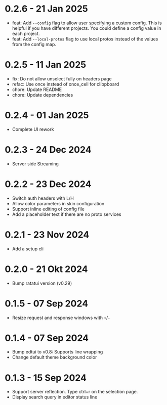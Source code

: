 0.2.6 - 21 Jan 2025
===================
- feat: Add `--config` flag to allow user specifying a custom config. This is helpful if you have different projects. You could define a config value in each project.
- feat: Add `--local-protos` flag to use local protos instead of the values from the config map.

0.2.5 - 11 Jan 2025
===================
- fix: Do not allow unselect fully on headers page
- refac: Use once instead of once_cell for clibpboard
- chore: Update README
- chore: Update dependencies

0.2.4 - 01 Jan 2025
===================
- Complete UI rework

0.2.3 - 24 Dec 2024
===================
- Server side Streaming

0.2.2 - 23 Dec 2024
===================
- Switch auth headers with L/H
- Allow color parameters in skin configuration
- Support inline editing of config file
- Add a placeholder text if there are no proto services

0.2.1 - 23 Nov 2024
===================
- Add a setup cli

0.2.0 - 21 Okt 2024
===================
- Bump ratatui version (v0.29)

0.1.5 - 07 Sep 2024
===================
- Resize request and response windows with `+`/`-`

0.1.4 - 07 Sep 2024
===================
- Bump edtui to v0.8: Supports line wrapping
- Change default theme background color

0.1.3 - 15 Sep 2024
===================
- Support server reflection. Type ctrl+r on the selection page.
- Display search query in editor status line
